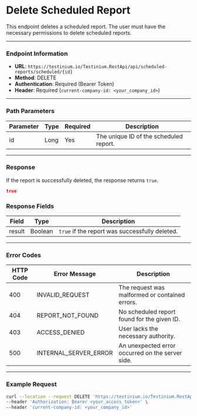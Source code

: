 # Delete Scheduled Report

This endpoint deletes a scheduled report. The user must have the necessary permissions to delete scheduled reports.

***

### Endpoint Information

* **URL**: `https://testinium.io/Testinium.RestApi/api/scheduled-reports/scheduled/{id}`
* **Method**: DELETE
* **Authentication**: Required (Bearer Token)
* **Header**: Required (`current-company-id: <your_company_id>`)

***

### Path Parameters

| Parameter | Type | Required | Description                            |
| --------- | ---- | -------- | -------------------------------------- |
| id        | Long | Yes      | The unique ID of the scheduled report. |

***

### Response

If the report is successfully deleted, the response returns `true`.

```json
true
```

### Response Fields

| Field  | Type    | Description                                    |
| ------ | ------- | ---------------------------------------------- |
| result | Boolean | `true` if the report was successfully deleted. |

***

### Error Codes

| HTTP Code | Error Message           | Description                                      |
| --------- | ----------------------- | ------------------------------------------------ |
| 400       | INVALID\_REQUEST        | The request was malformed or contained errors.   |
| 404       | REPORT\_NOT\_FOUND      | No scheduled report found for the given ID.      |
| 403       | ACCESS\_DENIED          | User lacks the necessary authority.              |
| 500       | INTERNAL\_SERVER\_ERROR | An unexpected error occurred on the server side. |

***

### Example Request&#x20;

```bash
curl --location --request DELETE 'https://testinium.io/Testinium.RestApi/api/scheduled-reports/scheduled/132?companyId=5251' \
--header 'Authorization: Bearer <your_access_token>' \
--header 'current-company-id: <your_company_id>'
```
